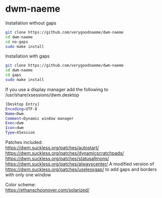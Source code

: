 # dwm-naeme
Installation without gaps
```bash
git clone https://github.com/verygoodnaeme/dwm-naeme
cd dwm-naeme
cd no-gaps
sudo make install
```
Installation with gaps  
```bash
git clone https://github.com/verygoodnaeme/dwm-naeme
cd dwm-naeme
cd gaps
sudo make install
```
If you use a display manager add the following to /usr/share/xsessions/dwm.desktop
```bash
[Desktop Entry]
Encoding=UTF-8
Name=Dwm
Comment=Dynamic window manager
Exec=dwm
Icon=dwm
Type=XSession
```
Patches included:  
https://dwm.suckless.org/patches/autostart/  
https://dwm.suckless.org/patches/dynamicscratchpads/  
https://dwm.suckless.org/patches/statusallmons/  
https://dwm.suckless.org/patches/alwayscenter/
A modified version of https://dwm.suckless.org/patches/uselessgap/ to add gaps and borders with only one window

Color scheme:  
https://ethanschoonover.com/solarized/
